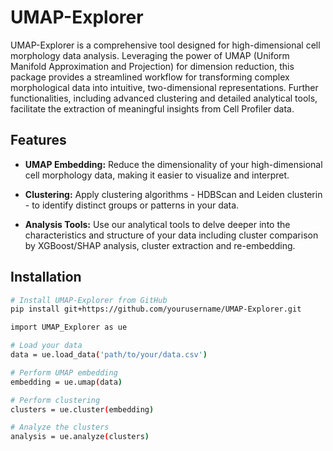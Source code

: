 # UMAP-Explorer

UMAP-Explorer is a comprehensive tool designed for high-dimensional cell morphology data analysis. Leveraging the power of UMAP (Uniform Manifold Approximation and Projection) for dimension reduction, this package provides a streamlined workflow for transforming complex morphological data into intuitive, two-dimensional representations. Further functionalities, including advanced clustering and detailed analytical tools, facilitate the extraction of meaningful insights from Cell Profiler data.

## Features

* **UMAP Embedding:** Reduce the dimensionality of your high-dimensional cell morphology data, making it easier to visualize and interpret.

* **Clustering:** Apply clustering algorithms - HDBScan and Leiden clusterin - to identify distinct groups or patterns in your data.

* **Analysis Tools:** Use our analytical tools to delve deeper into the characteristics and structure of your data including cluster comparison by XGBoost/SHAP analysis, cluster extraction and re-embedding.

## Installation

```bash
# Install UMAP-Explorer from GitHub
pip install git+https://github.com/yourusername/UMAP-Explorer.git

import UMAP_Explorer as ue

# Load your data
data = ue.load_data('path/to/your/data.csv')

# Perform UMAP embedding
embedding = ue.umap(data)

# Perform clustering
clusters = ue.cluster(embedding)

# Analyze the clusters
analysis = ue.analyze(clusters)
